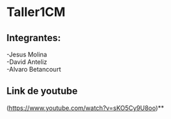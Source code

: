 # Taller1CM


## Integrantes:
-Jesus Molina <br>
-David Anteliz <br>
-Alvaro Betancourt <br>

## Link de youtube
(https://www.youtube.com/watch?v=sKO5Cy9U8oo)**

